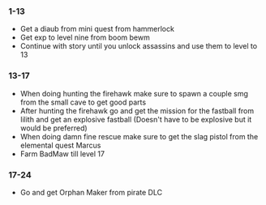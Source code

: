 ### 1-13
- Get a diaub from mini quest from hammerlock
- Get exp to level nine from boom bewm
- Continue with story until you unlock assassins and use them to level to 13
### 13-17
- When doing hunting the firehawk make sure to spawn a couple smg from the small cave to get good parts
- After hunting the firehawk go and get the mission for the fastball from lilith and get an explosive fastball (Doesn't have to be explosive but it would be preferred)
- When doing damn fine rescue make sure to get the slag pistol from the elemental quest Marcus
- Farm BadMaw till level 17

### 17-24 
- Go and get Orphan Maker from pirate DLC